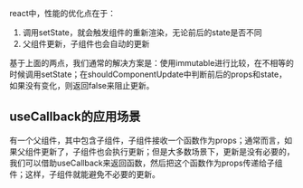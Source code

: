 react中，性能的优化点在于：

1. 调用setState，就会触发组件的重新渲染，无论前后的state是否不同
2. 父组件更新，子组件也会自动的更新



基于上面的两点，我们通常的解决方案是：使用immutable进行比较，在不相等的时候调用setState；在shouldComponentUpdate中判断前后的props和state，如果没有变化，则返回false来阻止更新。





## useCallback的应用场景

有一个父组件，其中包含子组件，子组件接收一个函数作为props；通常而言，如果父组件更新了，子组件也会执行更新；但是大多数场景下，更新是没有必要的，我们可以借助useCallback来返回函数，然后把这个函数作为props传递给子组件；这样，子组件就能避免不必要的更新。